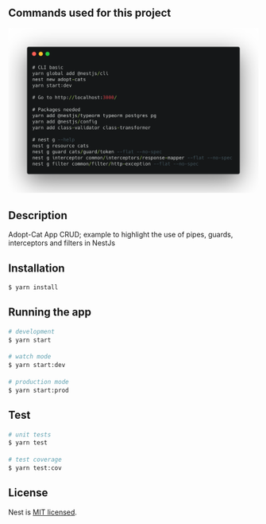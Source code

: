 ## Commands used for this project
![alt text](public/nestjs_cli.png)

## Description

Adopt-Cat App CRUD; example to highlight the use of pipes, guards, interceptors and filters in NestJs

## Installation

```bash
$ yarn install
```

## Running the app

```bash
# development
$ yarn start

# watch mode
$ yarn start:dev

# production mode
$ yarn start:prod
```

## Test

```bash
# unit tests
$ yarn test

# test coverage
$ yarn test:cov
```


## License

Nest is [MIT licensed](LICENSE).
